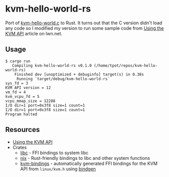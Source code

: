 # kvm-hello-world-rs

Port of
[kvm-hello-world.c](https://github.com/dpw/kvm-hello-world/blob/master/kvm-hello-world.c)
to Rust. It turns out that the C version didn't load any code so I modified my
version to run some sample code from [Using the KVM
API](https://lwn.net/Articles/658511/) article on lwn.net.

## Usage

```
$ cargo run
   Compiling kvm-hello-world-rs v0.1.0 (/home/tpot/repos/kvm-hello-world-rs)
    Finished dev [unoptimized + debuginfo] target(s) in 0.38s
     Running `target/debug/kvm-hello-world-rs`
sys_fd = 3
KVM API version = 12
vm_fd = 4
kvm_vcpu_fd = 5
vcpu_mmap_size = 12288
I/O dir=1 port=0x3f8 size=1 count=1
I/O dir=1 port=0x3f8 size=1 count=1
Program halted
```

## Resources

* [Using the KVM API](https://lwn.net/Articles/658511/)
* Crates
  * [libc](https://docs.rs/libc/0.2.155/libc/index.html) - FFI bindings to system libc
  * [nix](https://docs.rs/nix/latest/nix/index.html) - Rust-friendly bindings to libc and other system functions
  * [kvm-bindings](https://docs.rs/kvm-bindings/latest/kvm_bindings/index.html) - automatically generated FFI bindings for the KVM API from `linux/kvm.h` using [bindgen](https://crates.io/crates/bindgen)
